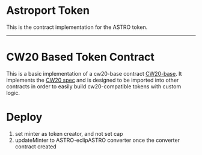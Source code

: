 # Astroport Token

This is the contract implementation for the ASTRO token.

---

# CW20 Based Token Contract

This is a basic implementation of a cw20-base contract [CW20-base](https://github.com/CosmWasm/cw-plus/tree/main/contracts/cw20-base). It implements the [CW20 spec](https://github.com/CosmWasm/cosmwasm-plus/tree/master/packages/cw20) and is designed to be imported into other contracts in order to easily build cw20-compatible tokens with custom logic.

# Deploy

1. set minter as token creator, and not set cap
2. updateMinter to ASTRO-eclipASTRO converter once the converter contract created
